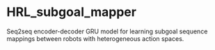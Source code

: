 # HRL_subgoal_mapper
 
Seq2seq encoder-decoder GRU model for learning subgoal sequence mappings between robots with heterogeneous action spaces. 

